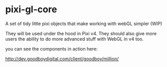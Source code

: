 # pixi-gl-core

A set of tidy little pixi objects that make working with webGL simpler (WIP)

They will be used under the hood in Pixi v4. They should also give more users the ability to do more advanced stuff with WebGL in v4 too.

you can see the components in action here: 

http://dev.goodboydigital.com/client/goodboy/million/
